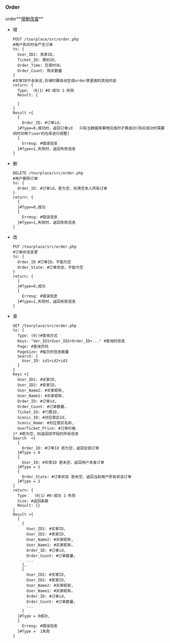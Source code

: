 ### Order


order**[增](order_add)[删](order_delete)[改](order_change)[查](order_search)**


- <a name="order_add">增</a>

      POST /tourplace/src/order.php
      #用户购买时会产生订单
      to: {
        User_ID2: 卖家ID,
        Ticket_ID: 票的ID,
        Order_Time: 交易时间，
        Order_Count: 购买数量
      }
      #买家ID不会发送,存储时要自动生成order表里面的其他内容
      return: {
        Type: （0|1）#0-成功 1-失败
        Result: {

        }
      }
      Result <{
        {
          Order_ID: #订单id，
        }#Type=0,成功时，返回订单id   只有当数据库事物完成时才算成功(购买成功时需要同时对两个user的仓库进行调整)
        {
          Errmsg: #错误信息
        }#Type=1,失败时，返回失败信息
      }

- <a name="order_delete">删</a>

      DELETE /tourplace/src/order.php
      #用户删除订单
      to: {
        Order_ID: #订单id，若为空，则清空本人所有订单
      }
      return: {
        {
        }#Type=0,成功
        {
          Errmsg: #错误信息
        }#Type=1,失败时，返回失败信息
      }
- <a name="order_change">改</a>

      PUT /tourplace/src/order.php
      #订单状态变更
      to: {
	    Order_ID #订单ID，不能为空
        Order_State: #订单状态，不能为空
      }
      return: {
        {
        }#Type=0,成功
        {
          Errmsg: #错误信息
        }#Type=1,失败时，返回失败信息
      }

- <a name="order_search">查</a>

      GET /tourplace/src/order.php
      to: {
        Type: (0|)#查询方式
        Keys: "Uer_ID1+User_ID2+Order_ID+..." #查询的信息
        Page: #查询页码
        PageSize: #每页的信息数量
        Search: {
          User_ID: id1+id2+id3
        }
      }
      Keys <{
        User_ID1: #买家ID,
        User_ID2: #卖家ID,
        User_Name2: #买家昵称,
        User_Name1: #买家昵称，
        Order_ID: #订单id,
        Order_Count: #订单数量，
        Ticket_ID: #门票ID,
        Scenic_ID: #对应景区Id,
        Scenic_Name: #对应景区名称,
        UserTicket_Price: #订单价格
      }* #若为空，则返回該字段的所有信息
      Search  <{
        {
          Order_ID: #订单Id 若为空，返回全部订单
        }#Type = 0
        {
          User_ID: #买家ID 若未空，返回用户本身订单
        }#Type = 1
		{
          Order_State: #订单状态 若未空，返回当前用户所有状态订单
        }#Type = 2
      }
      return: {
        Type： （0|1）#0-成功 1-失败
        Size: #返回条数
        Result: {}
      }
      Result <{
        [
          {
            User_ID1: #买家ID,
            User_ID2: #卖家ID,
            User_Name2: #买家昵称,
            User_Name1: #买家昵称，
            Order_ID: #订单id,
            Order_Count: #订单数量，
            ...
          },
          {
            User_ID1: #买家ID,
            User_ID2: #卖家ID,
            User_Name2: #买家昵称,
            User_Name1: #买家昵称，
            Order_ID: #订单id,
            Order_Count: #订单数量，
            ...
          }
        ]#Type = 0成功,
        {
          Errmsg: #错误信息
        }#Type =  1失败
      }
